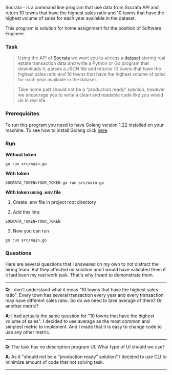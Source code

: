 Socrata - is a command line program that use data from Socrata API and return
10 towns that have the highest sales ratio
and 10 towns that have the highest volume of sales
for each year available in the dataset.

This program is solution for home assignment for the position of Software Engineer.

### Task
> Using the API of [Socrata](https://dev.socrata.com/foundry/data.ct.gov/5mzw-sjtu) 
we want you to access a [dataset](https://data.ct.gov/resource/5mzw-sjtu.json) 
storing real estate transaction data 
and write a Python or Go program that downloads it, parses a JSON file 
and returns 
10 towns that have the highest sales ratio 
and 10 towns that have the highest volume of sales 
for each year available in the dataset.

> Take home part should not be a “production ready” solution, 
however we encourage you to write a clean and readable code like you would do in real life.

### Prerequisites

To run this program you need to have Golang version 1.22 installed on your machine.
To see how to install Golang click [here](https://go.dev/doc/install). 

### Run

**Without token**
```
go run src/main.go
```

**With token**
```
SOCRATA_TOKEN=YOUR_TOKEN go run src/main.go
```

**With token using .env file**

1) Create .env file in project root directory

2) Add this line:
```
SOCRATA_TOKEN=YOUR_TOKEN
```
3) Now you can run
```
go run src/main.go
```

### Questions
Here are several questions that I answered on my own to not distract the hiring team.
But they affected on solution and I would have validated them if it had been my real work task. 
That's why I want to demonstrate them.

---

**Q**: I don't understand what it meas "10 towns that have the highest sales ratio". Every town has several transaction every year and every transaction may have different sales ratio. So do we need to take average of them? Or another metric?

**A**: I had actually the same question for "10 towns that have the highest volume of sales".
I decided to use average as the most common and simplest metric to implement. 
And I made that it is easy to change code to use any other metric. 

---

**Q**: The task has no description program UI. What type of UI should we use?

**A**: As it "should not be a “production ready” solution" I decided to use CLI to minimize amount of code that not solving task. 

---
